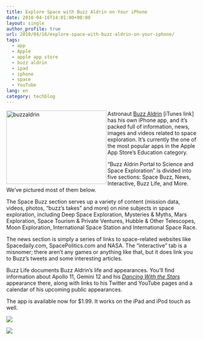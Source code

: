 ```yaml
---
title: Explore Space with Buzz Aldrin on Your iPhone
date: 2010-04-16T14:01:00+00:00
layout: single
author_profile: true
url: 2010/04/16/explore-space-with-buzz-aldrin-on-your-iphone/
tags:
  - app
  - Apple
  - apple app store
  - buzz aldrin
  - ipad
  - iphone
  - space
  - YouTube
lang: en
category: techblog
---
```

[<img title="buzzaldrin" border="0" alt="buzzaldrin" align="left" src="http://lh6.ggpht.com/_vaUVXcmC3OI/S8hmdeZkCBI/AAAAAAAAB-8/G_JN-8Jh0Nk/buzzaldrin_thumb%5B2%5D.jpg?imgmax=800" width="264" height="194" />](http://lh5.ggpht.com/_vaUVXcmC3OI/S8hmbfC7F6I/AAAAAAAAB-4/lwSrfBm9aI8/s1600-h/buzzaldrin%5B4%5D.jpg) Astronaut [Buzz Aldrin](http://itunes.apple.com/us/app/buzz-aldrin-portal-to-science/id361496196?mt=8) [iTunes link] has his own iPhone app, and it’s packed full of information, news, images and videos related to space exploration. It’s currently the one of the most popular apps in the Apple App Store’s Education category. 

“Buzz Aldrin Portal to Science and Space Exploration” is divided into five sections: Space Buzz, News, Interactive, Buzz Life, and More. We’ve pictured most of them below. 

The Space Buzz section serves up a variety of content (mission data, videos, photos, “buzz’s takes” and more) on nine subjects in space exploration, including Deep Space Exploration, Mysteries & Myths, Mars Exploration, Space Tourism & Private Ventures, Hubble & Other Telescopes, Moon Exploration, International Space Station and International Space Race. 

The news section is simply a series of links to space-related websites like Spacedaily.com, SpacePolitics.com and NASA. The “interactive” tab is a misnomer; there aren’t any games or anything like that, but it does link you to Buzz’s tweets and some interesting articles. 

Buzz Life documents Buzz Aldrin’s life and appearances. You’ll find information about Apollo 11, Gemini 12 and his _[Dancing With the Stars](http://www.youtube.com/watch?v=nBduvhKVjmc&feature=PlayList&p=A964FBB977B264C7&playnext_from=PL&index=0&playnext=1)_ appearance there, along with links to his Twitter and YouTube pages and a calendar of his upcoming public appearances. 

The app is available now for $1.99. It works on the iPad and iPod touch as well. 

![](http://lh6.ggpht.com/_vaUVXcmC3OI/S8hmgcHoFYI/AAAAAAAAB_A/hohmN0F8uwQ/s1600-h/buzzaldrin1%5B4%5D.jpg) 

![](http://lh4.ggpht.com/_vaUVXcmC3OI/S8hml4vIqYI/AAAAAAAAB_I/MBAV4AySdc8/s1600-h/buzzaldrin2%5B4%5D.jpg)